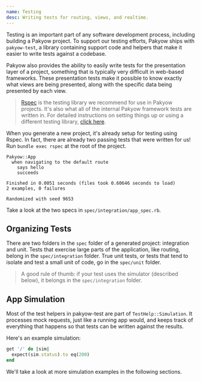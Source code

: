 ```yaml
---
name: Testing
desc: Writing tests for routing, views, and realtime.
---
```


Testing is an important part of any software development process, including
building a Pakyow project. To support our testing efforts, Pakyow ships with
`pakyow-test`, a library containing support code and helpers that make it easier
to write tests against a codebase.

Pakyow also provides the ability to easily write tests for the presentation
layer of a project, something that is typically very difficult in web-based
frameworks. These presentation tests make it possible to know exactly what views
are being presented, along with the specific data being presented by each view.

> [Rspec](https://github.com/rspec/rspec) is the testing library we recommend for
use in Pakyow projects. It's also what all of the internal Pakyow framework
tests are written in. For detailed instructions on setting things up or using a
different testing library, [click
here](https://github.com/pakyow/pakyow/tree/master/pakyow-test).

When you generate a new project, it's already setup for testing using Rspec. In
fact, there are already two passing tests that were written for us! Run `bundle
exec rspec` at the root of the project.

```
Pakyow::App
  when navigating to the default route
    says hello
    succeeds

Finished in 0.0051 seconds (files took 0.60646 seconds to load)
2 examples, 0 failures

Randomized with seed 9653
```

Take a look at the two specs in `spec/integration/app_spec.rb`.

## Organizing Tests

There are two folders in the `spec` folder of a generated project: integration
and unit. Tests that exercise large parts of the application, like routing,
belong in the `spec/integration` folder. True unit tests, or tests that tend to
isolate and test a small unit of code, go in the `spec/unit` folder.

> A good rule of thumb: if your test uses the simulator (described below), it
belongs in the `spec/integration` folder.

## App Simulation

Most of the test helpers in pakyow-test are part of `TestHelp::Simulation`. It
processes mock requests, just like a running app would, and keeps track of
everything that happens so that tests can be written against the results.

Here's an example simulation:

```ruby
get '/' do |sim|
  expect(sim.status).to eq(200)
end
```

We'll take a look at more simulation examples in the following sections.
